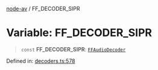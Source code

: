 [node-av](../globals.md) / FF\_DECODER\_SIPR

# Variable: FF\_DECODER\_SIPR

> `const` **FF\_DECODER\_SIPR**: [`FFAudioDecoder`](../type-aliases/FFAudioDecoder.md)

Defined in: [decoders.ts:578](https://github.com/seydx/av/blob/f8631fc881b394300b1479f511d55cf1c370a87f/src/constants/decoders.ts#L578)
